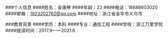 ###个人信息
####姓名：金康琴
####年龄：22
####电话：18888603020
####邮箱：1923202762@qq.com
####地址：浙江省金华市义乌市


###教育背景
####学历：本科
####专业：通信工程
####学校：浙江万里学院
####就读时间：2017.9——2021.6

